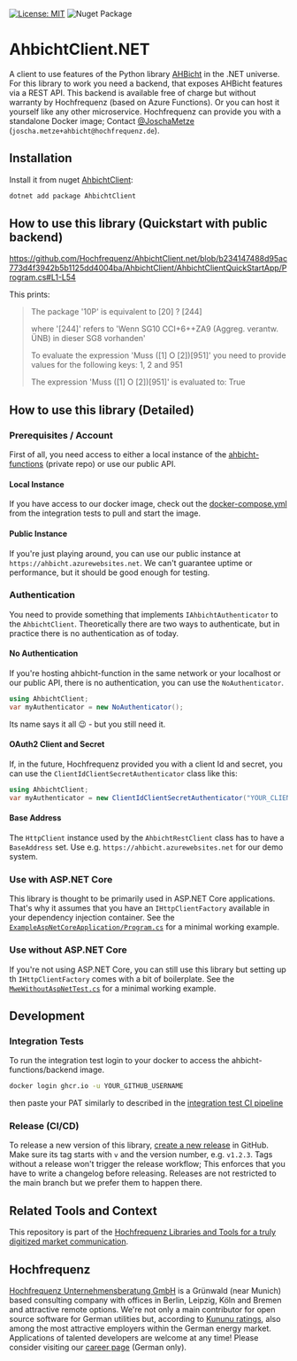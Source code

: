 [![License: MIT](https://img.shields.io/badge/License-MIT-yellow.svg)](LICENSE)
![Nuget Package](https://badgen.net/nuget/v/AhbichtClient)

# AhbichtClient.NET
A client to use features of the Python library [AHBicht](https://github.com/Hochfrequenz/ahbicht) in the .NET universe.
For this library to work you need a backend, that exposes AHBicht features via a REST API.
This backend is available free of charge but without warranty by Hochfrequenz (based on Azure Functions).
Or you can host it yourself like any other microservice.
Hochfrequenz can provide you with a standalone Docker image; Contact [@JoschaMetze](https://github.com/joschametze) (`joscha.metze+ahbicht@hochfrequenz.de`).

## Installation

Install it from nuget [AhbichtClient](https://www.nuget.org/packages/AhbichtClient):

```bash
dotnet add package AhbichtClient
```

## How to use this library (Quickstart with public backend)

https://github.com/Hochfrequenz/AhbichtClient.net/blob/b234147488d95ac773d4f3942b5b1125dd4004ba/AhbichtClient/AhbichtClientQuickStartApp/Program.cs#L1-L54

This prints:
> The package '10P' is equivalent to [20] ? [244]
> 
> where '[244]' refers to 'Wenn SG10 CCI+6++ZA9 (Aggreg. verantw. ÜNB) in dieser SG8 vorhanden'
> 
> To evaluate the expression 'Muss ([1] O [2])[951]' you need to provide values for the following keys: 1, 2 and 951
> 
> The expression 'Muss ([1] O [2])[951]' is evaluated to: True

## How to use this library (Detailed)

### Prerequisites / Account
First of all, you need access to either a local instance of the [ahbicht-functions](https://github.com/Hochfrequenz/ahbicht-functions) (private repo) or use our public API.

#### Local Instance
If you have access to our docker image, check out the [docker-compose.yml](AhbichtClient/AhbichtClient.IntegrationTest/docker-compose.yml) from the integration tests to pull and start the image.

#### Public Instance
If you're just playing around, you can use our public instance at `https://ahbicht.azurewebsites.net`.
We can't guarantee uptime or performance, but it should be good enough for testing.

### Authentication

You need to provide something that implements `IAhbichtAuthenticator` to the `AhbichtClient`.
Theoretically there are two ways to authenticate, but in practice there is no authentication as of today.

#### No Authentication

If you're hosting ahbicht-function in the same network or your localhost or our public API, there is no authentication, you can use the `NoAuthenticator`.

```csharp
using AhbichtClient;
var myAuthenticator = new NoAuthenticator();
```
Its name says it all 😉 - but you still need it.

#### OAuth2 Client and Secret
If, in the future, Hochfrequenz provided you with a client Id and secret, you can use the `ClientIdClientSecretAuthenticator` class like this:

```csharp
using AhbichtClient;
var myAuthenticator = new ClientIdClientSecretAuthenticator("YOUR_CLIENT_ID", "YOUR_CLIENT_SECRET");
```

#### Base Address
The `HttpClient` instance used by the `AhbichtRestClient` class has to have a `BaseAddress` set.
Use e.g. `https://ahbicht.azurewebsites.net` for our demo system.

### Use with ASP.NET Core
This library is thought to be  primarily used in ASP.NET Core applications.
That's why it assumes that you have an `IHttpClientFactory` available in your dependency injection container.
See the [`ExampleAspNetCoreApplication/Program.cs`](AhbichtClient/ExampleAspNetCoreApplication/Program.cs) for a minimal working example.

### Use without ASP.NET Core
If you're not using ASP.NET Core, you can still use this library but setting up th `IHttpClientFactory` comes with a bit of boilerplate.
See the [`MweWithoutAspNetTest.cs`](AhbichtClient/AhbichtClient.IntegrationTest/MweWithoutAspNetTest.cs) for a minimal working example.

## Development

### Integration Tests

To run the integration test login to your docker to access the ahbicht-functions/backend image.

```bash
docker login ghcr.io -u YOUR_GITHUB_USERNAME
```

then paste your PAT similarly to described in the [integration test CI pipeline](.github/workflows/integrationtests.yml)

### Release (CI/CD)

To release a new version of this library, [create a new release](https://github.com/Hochfrequenz/AhbichtClient.net/releases/new) in GitHub.
Make sure its tag starts with `v` and the version number, e.g. `v1.2.3`.
Tags without a release won't trigger the release workflow; This enforces that you have to write a changelog before releasing.
Releases are not restricted to the main branch but we prefer them to happen there.

## Related Tools and Context
This repository is part of the [Hochfrequenz Libraries and Tools for a truly digitized market communication](https://github.com/Hochfrequenz/digital_market_communication/).

## Hochfrequenz
[Hochfrequenz Unternehmensberatung GmbH](https://www.hochfrequenz.de) is a Grünwald (near Munich) based consulting company with offices in Berlin, Leipzig, Köln and Bremen and attractive remote options.
We're not only a main contributor for open source software for German utilities but, according to [Kununu ratings](https://www.kununu.com/de/hochfrequenz-unternehmensberatung1), also among the most attractive employers within the German energy market. Applications of talented developers are welcome at any time!
Please consider visiting our [career page](https://www.hochfrequenz.de/index.php/karriere/aktuelle-stellenausschreibungen/full-stack-entwickler) (German only).
